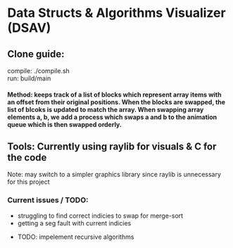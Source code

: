 # Data Structs & Algorithms Visualizer (DSAV)

## Clone guide:
compile: ./compile.sh<br>
run: build/main

#### Method: keeps track of a list of blocks which represent array items with an offset from their original positions. When the blocks are swapped, the list of blcoks is updated to match the array. When swapping array elements a, b, we add a process which swaps a and b to the animation queue which is then swapped orderly.


## Tools: Currently using raylib for visuals & C for the code
Note: may switch to a simpler graphics library since raylib is unnecessary for this project

### Current issues / TODO:
<ul>
    <li> struggling to find correct indicies to swap for merge-sort</li>
    <li> getting a seg fault with current indicies</li>
</ul>
<ul>
    <li> TODO: impelement recursive algorithms </li>
</ul>
